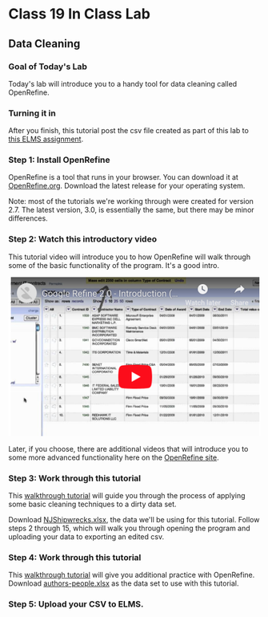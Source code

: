 # Class 19 In Class Lab
## Data Cleaning

### Goal of Today's Lab

Today's lab will introduce you to a handy tool for data cleaning called OpenRefine.  

### Turning it in

After you finish, this tutorial post the csv file created as part of this lab to [this ELMS assignment](https://umd.instructure.com/courses/1251920/assignments/4759062).  

### Step 1: Install OpenRefine

OpenRefine is a tool that runs in your browser. You can download it at [OpenRefine.org](http://openrefine.org/). Download the latest release for your operating system.

Note: most of the tutorials we're working through were created for version 2.7.  The latest version, 3.0, is essentially the same, but there may be minor differences.

### Step 2: Watch this introductory video

This tutorial video will introduce you to how OpenRefine will walk through some of the basic functionality of the program.  It's a good intro.  

[![intro](refine.png)](http://www.youtube.com/watch?v=B70J_H_zAWM "intro")

Later, if you choose, there are additional videos that will introduce you to some more advanced functionality here on the [OpenRefine site](http://openrefine.org/).   

### Step 3: Work through this tutorial

This [walkthrough tutorial](http://miriamposner.com/classes/dh101f17/tutorials-guides/data-manipulation/get-started-with-openrefine/) will guide you through the process of applying some basic cleaning techniques to a dirty data set.

Download [NJShipwrecks.xlsx](NJShipwrecks.xlsx), the data we'll be using for this tutorial. Follow steps 2 through 15, which will walk you through opening the program and uploading your data to exporting an edited csv.

### Step 4: Work through this tutorial

This [walkthrough tutorial](http://thomaspadilla.org/dataprep/) will give you additional practice with OpenRefine.  Download [authors-people.xlsx](authors-people.xlsx) as the data set to use with this tutorial.

### Step 5: Upload your CSV to ELMS.  
